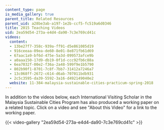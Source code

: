 ```yaml
---
content_type: page
is_media_gallery: true
parent_title: Related Resources
parent_uid: a28be3ab-a197-1e2b-ccf5-fc519a6d0346
title: 2015 Teaching Videos
uid: 2ea59d54-273a-e4d4-da90-7c3e769cd41c
videos:
  content:
  - 13be27f7-358c-939a-ff91-d5e861085d19
  - 916ceeaa-09ea-de60-8e01-8e871fb61d69
  - 67aac1a9-bf6d-475e-5a3d-099573afce9b
  - a0aaa150-17d9-db19-0f1d-ccc92fb6c88a
  - 6ea7032f-00e2-f36a-2a48-599f9e1b5790
  - 802b90f1-8701-7c8f-7bb7-31412a7246a7
  - 13c068ff-2672-c614-d6ab-707011bdb931
  - 2c5c3595-da39-5592-3a16-d492149040e2
  website: 11-384-malaysia-sustainable-cities-practicum-spring-2018
---
```


In addition to the videos below, each International Visiting Scholar in the Malaysia Sustainable Cities Program has also produced a working paper on a related topic. Click on a video and see "About this Video" for a link to the working paper.

{{< video-gallery "2ea59d54-273a-e4d4-da90-7c3e769cd41c" >}}

